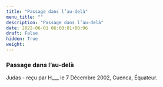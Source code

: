 ```yaml
---
title: "Passage dans l’au-delà"
menu_title: ""
description: "Passage dans l’au-delà"
date: 2022-06-01 06:00:01+00:96
draft: False
hidden: True
weight:
---
```

### Passage dans l’au-delà

Judas - reçu par H___  le 7 Décembre 2002, Cuenca, Équateur.



